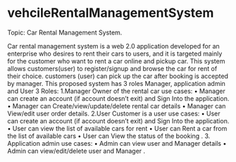# vehcileRentalManagementSystem

Topic: Car Rental Management System.

Car rental management system is a web 2.0 application developed for an enterprise who desires to rent their cars to users, and it is targeted mainly for the customer who want to rent a car online and pickup car. This system allows customers(user) to register/signup and browse the car for rent of their choice. customers (user) can pick up the car after booking is accepted by manager.
This proposed system has 3 roles Manager, application admin and User
3 Roles: 1.Manager
Owner of the rental car
use cases:
• Manager can create an account (if account doesn’t exit) and Sign Into the application.
• Manager can Create/view/update/delete rental car details
• Manager can View/edit user order details.
2.User
Customer is a user
use cases:
• User can create an account (if account doesn’t exit) and Sign Into the application.
• User can view the list of available cars for rent
• User can Rent a car from the list of available cars
• User can View the status of the booking .
3. Application admin use cases:
• Admin can view user and Manager details
• Admin can view/edit/delete user and Manager
.
